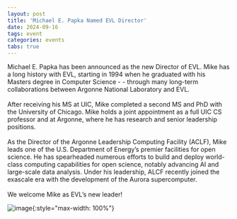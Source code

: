 ```yaml
---
layout: post
title: 'Michael E. Papka Named EVL Director'
date: 2024-09-16
tags: event
categories: events
tabs: true
---
```


Michael E. Papka has been announced as the new Director of EVL.  Mike has a long history with EVL, starting in 1994 when he graduated with his Masters degree in Computer Science - - through many long-term collaborations between Argonne National Laboratory and EVL.<br><br>
After receiving his MS at UIC, Mike completed a second MS and PhD with the University of Chicago.  Mike holds a joint appointment as a full UIC CS professor and at Argonne, where he has research and senior leadership positions.<br><br>
As the Director of the Argonne Leadership Computing Facility (ACLF), Mike leads one of the U.S. Department of Energy&rsquo;s premier facilities for open science.  He has spearheaded numerous efforts to build and deploy world-class computing capabilities for open science, notably advancing AI and large-scale data analysis.  Under his leadership, ALCF recently joined the exascale era with the development of the Aurora supercomputer.<br><br>
We welcome Mike as EVL&rsquo;s new leader!

![image](https://www.evl.uic.edu/output/originals/papka.png-srcw.jpg){:style="max-width: 100%"}


